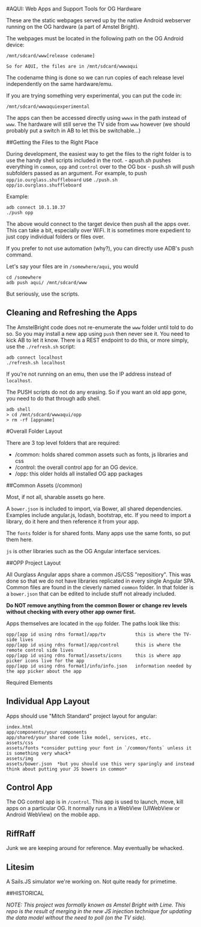 #AQUI: Web Apps and Support Tools for OG Hardware


These are the static webpages served up by the native Android webserver running on the OG hardware (a part of Amstel Bright). 

The webpages must be located in the following path on the OG Android device:

    /mnt/sdcard/www[release codename]
    
    So for AQUI, the files are in /mnt/sdcard/wwwaqui
    
The codename thing is done so we can run copies of each release level independently on the same hardware/emu.

If you are trying something very experimental, you can put the code in:

    /mnt/sdcard/wwwaquiexperimental
    
The apps can then be accessed directly using `wwwx` in the path instead of `www`. The hardware will still serve the TV side from
`www` however (we should probably put a switch in AB to let this be switchable...)
    
##Getting the Files to the Right Place

During development, the easiest way to get the files to the right folder is to use the handy shell scripts included in the root.
    - apush.sh pushes everything in `common`, `opp` and `control` over to the OG box
    - push.sh will push subfolders passed as an argument. For example, to push `opp/io.ourglass.shuffleboard` use `./push.sh opp/io.ourglass.shuffleboard`
    
Example:

    adb connect 10.1.10.37
    ./push opp
    
The above would connect to the target device then push all the apps over. This can take a bit, especially over WiFi. It is sometimes more 
expedient to just copy individual folders or files over.

If you prefer to not use automation (why?), you can directly use ADB's push command.

Let's say your files are in `/somewhere/aqui`, you would 

    cd /somewhere
    adb push aqui/ /mnt/sdcard/www 
    
But seriously, use the scripts.


## Cleaning and Refreshing the Apps

The AmstelBright code does not re-enumerate the `www` folder until told to do so. So you may install a new app using `push` then never
see it. You need to kick AB to let it know. There is a REST endpoint to do this, or more simply, use the `./refresh.sh` script:

    adb connect localhost
    ./refresh.sh localhost
    
If you're not running on an emu, then use the IP address instead of `localhost`.

The PUSH scripts do not do any erasing. So if you want an old app gone, you need to do that through adb shell.

    adb shell
    > cd /mnt/sdcard/wwwaqui/opp
    > rm -rf [appname]



#Overall Folder Layout

There are 3 top level folders that are required:
* /common:  holds shared common assets such as fonts, js libraries and css
* /control: the overall control app for an OG device. 
* /opp: this older holds all installed OG app packages

##Common Assets (/common)

Most, if not all, sharable assets go here. 

A `bower.json` is included to import, via Bower, all shared dependencies. Examples include angular.js, lodash, bootstrap, etc. If you need to import a library, do it here and then reference it from your app.

The `fonts` folder is for shared fonts. Many apps use the same fonts, so put them here.

`js` is other libraries such as the OG Angular interface services.


##OPP Project Layout

All Ourglass Angular apps share a common JS/CSS "repositiory". This was done so that we do not have libraries replicated
in every single Angular SPA. Common files are found in the cleverly named `common` folder. In that folder is a `bower.json`
that can be edited to include stuff not already included. 

**Do NOT remove anything from the common Bower or change rev levels without checking with every other app owner first.**

Apps themselves are located in the `opp` folder. The paths look like this:

    opp/[app id using rdns format]/app/tv           this is where the TV-side lives
    opp/[app id using rdns format]/app/control      this is where the remote control side lives
    opp/[app id using rdns format]/assets/icons     this is where app picker icons live for the app
    opp/[app id using rdns format]/info/info.json   information needed by the app picker about the app
    
    
Required Elements 
    
    
Individual App Layout
---------------------

Apps should use "Mitch Standard" project layout for angular:

    index.html
    app/components/your components
    app/shared/your shared code like model, services, etc.
    assets/css
    assets/fonts *consider putting your font in `/common/fonts` unless it is something very whack*
    assets/img
    assets/bower.json  *but you should use this very sparingly and instead think about putting your JS bowers in common*
    
Control App
-----------

The OG control app is in `/control`. This app is used to launch, move, kill apps on a particular OG. It normally runs in a WebView (UIWebView or Android WebView) on the mobile app.


RiffRaff
--------

Junk we are keeping around for reference. May eventually be whacked.

Litesim
-------

A Sails.JS simulator we're working on. Not quite ready for primetime.


##HISTORICAL

*NOTE: This project was formally known as Amstel Bright with Lime. This repo is the result of merging in the new JS injection technique for updating the data model without the need to poll (on the TV side).*

